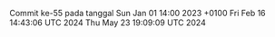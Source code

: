 Commit ke-55 pada tanggal Sun Jan 01 14:00 2023 +0100
Fri Feb 16 14:43:06 UTC 2024
Thu May 23 19:09:09 UTC 2024
